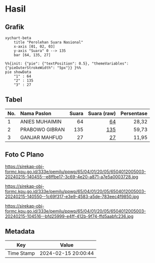 # Hasil

## Grafik

```mermaid
xychart-beta
    title "Perolehan Suara Nasional"
    x-axis [01, 02, 03]
    y-axis "Suara" 0 --> 135
    bar [64, 135, 27]
```

```mermaid
%%{init: {"pie": {"textPosition": 0.5}, "themeVariables": {"pieOuterStrokeWidth": "5px"}} }%%
pie showData
    "1" : 64
    "2" : 135
    "3" : 27
```

## Tabel

| No. | Nama Paslon    | Suara | Suara (raw) | Persentase |
|:--- |:-------------- | -----:| -----------:| ----------:|
| 1   | ANIES MUHAIMIN | 64    | [64][p-1]   | 28,32      |
| 2   | PRABOWO GIBRAN | 135   | [135][p-2]  | 59,73      |
| 3   | GANJAR MAHFUD  | 27    | [27][p-3]   | 11,95      |


[p-1]: https://github.com/gigit-pemilu/pemilu-2024/blob/main/pilpres/hitung-suara/sub/65-kalimantan-utara/sub/04-tana-tidung/sub/01-sesayap/sub/2005-tideng-pale-timur/sub/003-tps/sub/paslon-1.txt
[p-2]: https://github.com/gigit-pemilu/pemilu-2024/blob/main/pilpres/hitung-suara/sub/65-kalimantan-utara/sub/04-tana-tidung/sub/01-sesayap/sub/2005-tideng-pale-timur/sub/003-tps/sub/paslon-2.txt
[p-3]: https://github.com/gigit-pemilu/pemilu-2024/blob/main/pilpres/hitung-suara/sub/65-kalimantan-utara/sub/04-tana-tidung/sub/01-sesayap/sub/2005-tideng-pale-timur/sub/003-tps/sub/paslon-3.txt

## Foto C Plano

https://sirekap-obj-formc.kpu.go.id/333e/pemilu/ppwp/65/04/01/20/05/6504012005003-20240215-140455--e8ffbe17-3c69-4e20-a871-a7e5a0003728.jpg

https://sirekap-obj-formc.kpu.go.id/333e/pemilu/ppwp/65/04/01/20/05/6504012005003-20240215-140550--1c69f317-e3e9-4583-a5de-783eec4f9850.jpg

https://sirekap-obj-formc.kpu.go.id/333e/pemilu/ppwp/65/04/01/20/05/6504012005003-20240215-104516--bfd25999-e4ff-412b-9f74-ffd5aabfc236.jpg


## Metadata

| Key        | Value               |
| ---------- | ------------------- |
| Time Stamp | 2024-02-15 20:00:44 |




